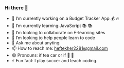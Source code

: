 ### Hi there 👋

- 🔭 I’m currently working on a Budget Tracker App :moneybag: :fire: 
- 🌱 I’m currently learning JavaScript 📚 :books:
- 👯 I’m looking to collaborate on E-learning sites
- 🤔 I’m looking to help people learn to code
- 💬 Ask me about anyting
- 📫 How to reach me: heftekher2281@gmail.com
- 😄 Pronouns: if tea car or if 🍵 🚗
- ⚡ Fun fact: I play soccer and teach coding.
